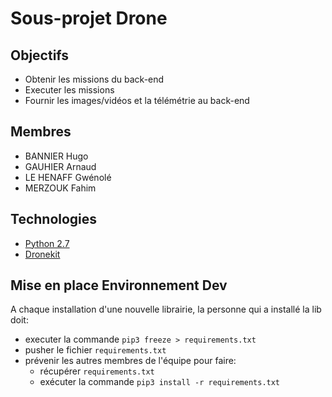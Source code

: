 # Sous-projet Drone

## Objectifs
* Obtenir les missions du back-end
* Executer les missions
* Fournir les images/vidéos et la télémétrie au back-end

## Membres
* BANNIER Hugo
* GAUHIER Arnaud
* LE HENAFF Gwénolé
* MERZOUK Fahim

## Technologies
* [Python 2.7](https://docs.python.org/2/)
* [Dronekit](http://python.dronekit.io/)

## Mise en place Environnement Dev
A chaque installation d'une nouvelle librairie, la personne qui a installé la lib doit:
* executer la commande ```pip3 freeze > requirements.txt```
* pusher le fichier ```requirements.txt```
* prévenir les autres membres de l'équipe pour faire:
   - récupérer ```requirements.txt```
   - exécuter la commande ```pip3 install -r requirements.txt```
  

